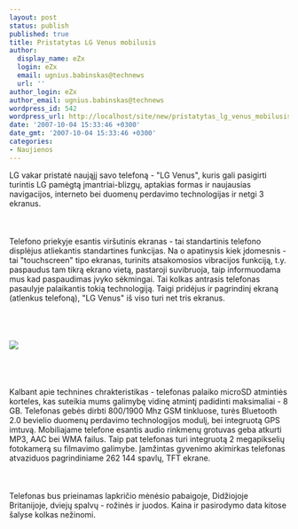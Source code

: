 ```yaml
---
layout: post
status: publish
published: true
title: Pristatytas LG Venus mobilusis
author:
  display_name: eZx
  login: eZx
  email: ugnius.babinskas@technews
  url: ''
author_login: eZx
author_email: ugnius.babinskas@technews
wordpress_id: 542
wordpress_url: http://localhost/site/new/pristatytas_lg_venus_mobilusis/
date: '2007-10-04 15:33:46 +0300'
date_gmt: '2007-10-04 15:33:46 +0300'
categories:
- Naujienos
---
```

<p>LG vakar pristatė naująjį savo telefoną - &quot;LG Venus&quot;, kuris gali pasigirti turintis LG pamėgtą įmantriai-blizgų, aptakias formas ir naujausias navigacijos, interneto bei duomenų perdavimo technologijas ir netgi 3 ekranus.<br />
<br><br />
<br>Telefono priekyje esantis viršutinis ekranas - tai standartinis telefono displėjus atliekantis standartines funkcijas. Na o apatinysis kiek įdomesnis - tai &quot;touchscreen&quot; tipo ekranas, turinits atsakomosios vibracijos funkciją, t.y. paspaudus tam tikrą ekrano vietą, pastaroji suvibruoja, taip informuodama mus kad paspaudimas įvyko sėkmingai. Tai kolkas antrasis telefonas pasaulyje palaikantis tokią technologiją. Taigi pridėjus ir pagrindinį ekraną (atlenkus telefoną), &quot;LG Venus&quot; iš viso turi net tris ekranus.<br />
<br><br />
<br><br><img src="http://www.ipix.lt/out.php/i256837_venus71788.jpg"><br><br />
<br><br />
<br>Kalbant apie technines chrakteristikas - telefonas palaiko microSD atmintiės korteles, kas suteikia mums galimybę vidinę atmintį padidinti maksimaliai - 8 GB. Telefonas gebės dirbti 800/1900 Mhz GSM tinkluose, turės Bluetooth 2.0 bevielio duomenų perdavimo technologijos modulį, bei integruotą GPS imtuvą. Mobiliajame telefone esantis audio rinkmenų grotuvas geba atkurti MP3, AAC bei WMA failus. Taip pat telefonas turi integruotą  2 megapikselių fotokamerą su filmavimo galimybe. Įamžintas gyvenimo akimirkas telefonas atvaziduos pagrindiniame 262 144 spavlų, TFT ekrane.<br />
<br><br />
<br>Telefonas bus prieinamas lapkričio mėnėsio pabaigoje, Didžiojoje Britanijoje, dviejų spalvų - rožinės ir juodos. Kaina ir pasirodymo data kitose šalyse kolkas nežinomi.</p>
